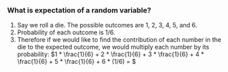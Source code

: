 
### What is expectation of a random variable?

1. Say we roll a die. The possible outcomes are 1, 2, 3, 4, 5, and 6.
2. Probability of each outcome is 1/6.
3. Therefore if we would like to find the contribution of each number in the die to the expected outcome, we would multiply each number by its probability:
   $1 * \frac{1}{6} + 2 * \frac{1}{6} + 3 * \frac{1}{6} + 4 * \frac{1}{6} + 5 * \frac{1}{6} + 6 * (1/6) = $